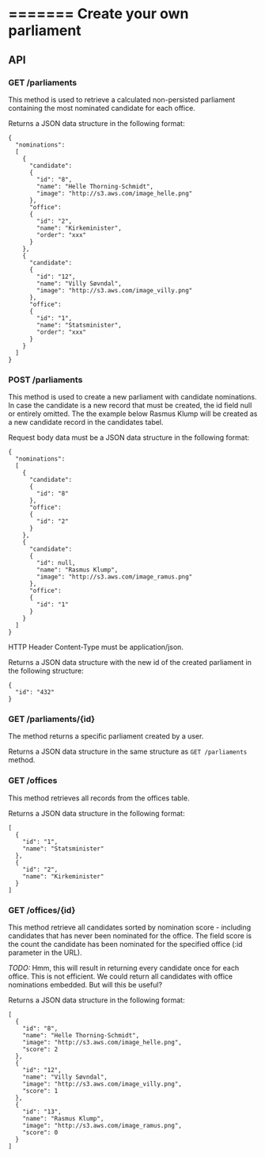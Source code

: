 =======
Create your own parliament
======

## API

### GET /parliaments

This method is used to retrieve a calculated non-persisted parliament containing the most nominated candidate for each office.

Returns a JSON data structure in the following format:

```
{
  "nominations":
  [
    {
      "candidate":
      {
        "id": "8",
        "name": "Helle Thorning-Schmidt",
        "image": "http://s3.aws.com/image_helle.png"
      },
      "office":
      {
        "id": "2",
        "name": "Kirkeminister",
        "order": "xxx"
      }
    },
    {
      "candidate":
      {
        "id": "12",
        "name": "Villy Søvndal",
        "image": "http://s3.aws.com/image_villy.png"
      },
      "office":
      {
        "id": "1",
        "name": "Statsminister",
        "order": "xxx"
      }
    }
  ]
}
```

### POST /parliaments

This method is used to create a new parliament with candidate nominations. In case the candidate is a new record that must be created, the id field null or entirely omitted. The the example below Rasmus Klump will be created as a new candidate record in the candidates tabel.

Request body data must be a JSON data structure in the following format:

```
{
  "nominations":
  [
    {
      "candidate":
      {
        "id": "8"
      },
      "office":
      {
        "id": "2"
      }
    },
    {
      "candidate":
      {
        "id": null,
        "name": "Rasmus Klump",
        "image": "http://s3.aws.com/image_ramus.png"
      },
      "office":
      {
        "id": "1"
      }
    }
  ]
}
```

HTTP Header Content-Type must be application/json.

Returns a JSON data structure with the new id of the created parliament in the following structure:

```
{
  "id": "432"
}
```

### GET /parliaments/{id}

The method returns a specific parliament created by a user.

Returns a JSON data structure in the same structure as `GET /parliaments` method.

### GET /offices

This method retrieves all records from the offices table.

Returns a JSON data structure in the following format:

```
[
  {
    "id": "1",
    "name": "Statsminister"
  },
  {
    "id": "2",
    "name": "Kirkeminister"
  }
]
```

### GET /offices/{id}

This method retrieve all candidates sorted by nomination score - including candidates that has never been nominated for the office. The field score is the count the candidate has been nominated for the specified office (:id parameter in the URL).

*TODO:* Hmm, this will result in returning every candidate once for each office. This is not efficient. We could return all candidates with office nominations embedded. But will this be useful?

Returns a JSON data structure in the following format:

```
[
  {
    "id": "8",
    "name": "Helle Thorning-Schmidt",
    "image": "http://s3.aws.com/image_helle.png",
    "score": 2
  },
  {
    "id": "12",
    "name": "Villy Søvndal",
    "image": "http://s3.aws.com/image_villy.png",
    "score": 1
  },
  {
    "id": "13",
    "name": "Rasmus Klump",
    "image": "http://s3.aws.com/image_ramus.png",
    "score": 0
  }
]
```
